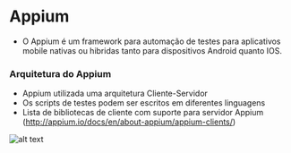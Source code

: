 # Appium
- O Appium é um framework para automação de testes para aplicativos mobile nativas ou hibridas tanto para dispositivos Android quanto IOS.

### Arquitetura do Appium
-  Appium utilizada uma arquitetura Cliente-Servidor
- Os scripts de testes podem ser escritos em diferentes linguagens
- Lista de bibliotecas de cliente com suporte para servidor Appium
 (http://appium.io/docs/en/about-appium/appium-clients/)

![alt text](https://thinkpalm.com/wp-content/uploads/2017/11/Appium-Architecture.jpg)
